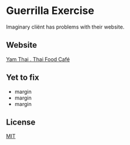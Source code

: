 # Guerrilla Exercise

Imaginary cliënt has problems with their website. 

## Website

[Yam Thai . Thai Food Café](https://wietsegielen.github.io/guerrilla/index.html)


## Yet to fix

 * margin
 * margin
 * margin

## License
[MIT](https://choosealicense.com/licenses/mit/)
